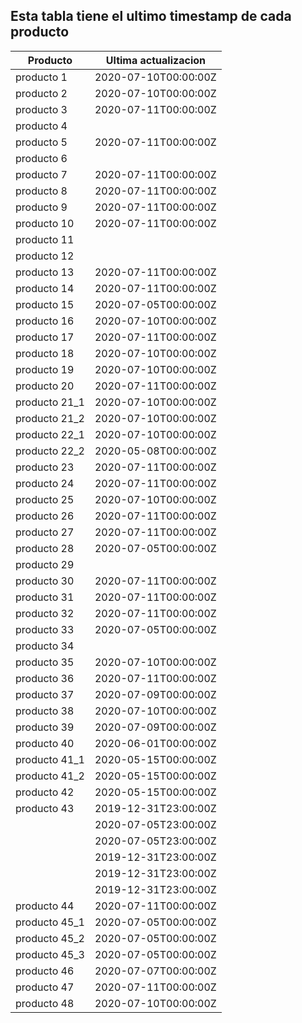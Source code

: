 ## Esta tabla tiene el ultimo timestamp de cada producto
|Producto|Ultima actualizacion |
|------ |------ |
|producto 1|2020-07-10T00:00:00Z|
|producto 2|2020-07-10T00:00:00Z|
|producto 3|2020-07-11T00:00:00Z|
|producto 4|
|producto 5|2020-07-11T00:00:00Z|
|producto 6|
|producto 7|2020-07-11T00:00:00Z|
|producto 8|2020-07-11T00:00:00Z|
|producto 9|2020-07-11T00:00:00Z|
|producto 10|2020-07-11T00:00:00Z|
|producto 11|
|producto 12|
|producto 13|2020-07-11T00:00:00Z|
|producto 14|2020-07-11T00:00:00Z|
|producto 15|2020-07-05T00:00:00Z|
|producto 16|2020-07-10T00:00:00Z|
|producto 17|2020-07-11T00:00:00Z|
|producto 18|2020-07-10T00:00:00Z|
|producto 19|2020-07-10T00:00:00Z|
|producto 20|2020-07-11T00:00:00Z|
|producto 21_1|2020-07-10T00:00:00Z|
|producto 21_2|2020-07-10T00:00:00Z|
|producto 22_1|2020-07-10T00:00:00Z|
|producto 22_2|2020-05-08T00:00:00Z|
|producto 23|2020-07-11T00:00:00Z|
|producto 24|2020-07-11T00:00:00Z|
|producto 25|2020-07-10T00:00:00Z|
|producto 26|2020-07-11T00:00:00Z|
|producto 27|2020-07-11T00:00:00Z|
|producto 28|2020-07-05T00:00:00Z|
|producto 29|
|producto 30|2020-07-11T00:00:00Z|
|producto 31|2020-07-11T00:00:00Z|
|producto 32|2020-07-11T00:00:00Z|
|producto 33|2020-07-05T00:00:00Z|
|producto 34|
|producto 35|2020-07-10T00:00:00Z|
|producto 36|2020-07-11T00:00:00Z|
|producto 37|2020-07-09T00:00:00Z|
|producto 38|2020-07-10T00:00:00Z|
|producto 39|2020-07-09T00:00:00Z|
|producto 40|2020-06-01T00:00:00Z|
|producto 41_1|2020-05-15T00:00:00Z|
|producto 41_2|2020-05-15T00:00:00Z|
|producto 42|2020-05-15T00:00:00Z|
|producto 43|2019-12-31T23:00:00Z|
| |2020-07-05T23:00:00Z|
| |2020-07-05T23:00:00Z|
| |2019-12-31T23:00:00Z|
| |2019-12-31T23:00:00Z|
| |2019-12-31T23:00:00Z|
|producto 44|2020-07-11T00:00:00Z|
|producto 45_1|2020-07-05T00:00:00Z|
|producto 45_2|2020-07-05T00:00:00Z|
|producto 45_3|2020-07-05T00:00:00Z|
|producto 46|2020-07-07T00:00:00Z|
|producto 47|2020-07-11T00:00:00Z|
|producto 48|2020-07-10T00:00:00Z|
